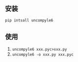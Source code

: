 ## 安装

```Python
pip intsall uncompyle6
```
## 使用

1. `uncompyle6 xxx.pyc>xxx.py`
2. `uncompyle6 -o xxx.py xxx.pyc`

